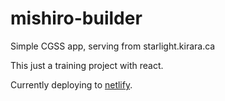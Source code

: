 # mishiro-builder

Simple CGSS app, serving from starlight.kirara.ca

This just a training project with react.

Currently deploying to [netlify](https://mystifying-hamilton-ca37e6.netlify.com/).
